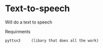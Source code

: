 # Text-to-speech
Will do a text to speech



Requirments

    pyttsx3     (libary that does all the work)

